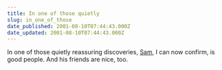 ```yaml
---
title: In one of those quietly
slug: in_one_of_those
date_published: 2001-08-10T07:44:43.000Z
date_updated: 2001-08-10T07:44:43.000Z
---
```


In one of those quietly reassuring discoveries, [Sam](http://www.explodingdog.com/), I can now confirm, is good people. And his friends are nice, too.
